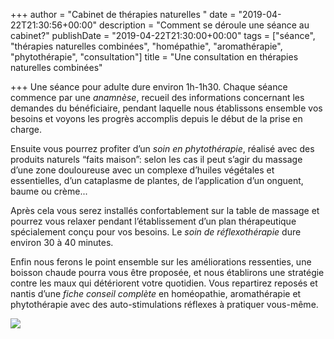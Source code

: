 +++
author = "Cabinet de thérapies naturelles "
date = "2019-04-22T21:30:56+00:00"
description = "Comment se déroule une séance au cabinet?"
publishDate = "2019-04-22T21:30:00+00:00"
tags = ["séance", "thérapies naturelles combinées", "homépathie", "aromathérapie", "phytothérapie", "consultation"]
title = "Une consultation en thérapies naturelles combinées"

+++
Une séance pour adulte dure environ 1h-1h30. Chaque séance commence par une _anamnèse_, recueil des informations concernant les demandes du bénéficiaire, pendant laquelle nous établissons ensemble vos besoins et voyons les progrès accomplis depuis le début de la prise en charge.

Ensuite vous pourrez profiter d’un _soin en phytothérapie_, réalisé avec des produits naturels “faits maison”: selon les cas il peut s’agir du massage d’une zone douloureuse avec un complexe d’huiles végétales et essentielles, d’un cataplasme de plantes, de l’application d’un onguent, baume ou crème...

Après cela vous serez installés confortablement sur la table de massage et pourrez vous relaxer pendant l’établissement d’un plan thérapeutique spécialement conçu pour vos besoins. Le _soin de réflexothérapie_ dure environ 30 à 40 minutes.

Enfin nous ferons le point ensemble sur les améliorations ressenties, une boisson chaude pourra vous être proposée, et nous établirons une stratégie contre les maux qui détériorent votre quotidien. Vous repartirez reposés et nantis d’une _fiche conseil complète_ en homéopathie, aromathérapie et phytothérapie avec des auto-stimulations réflexes à pratiquer vous-même.

![](/combinée.png)
